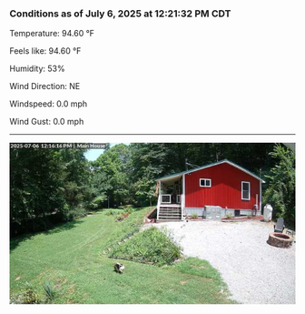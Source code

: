 ### Conditions as of July 6, 2025 at 12:21:32 PM CDT 

Temperature: 94.60 &deg;F

Feels like: 94.60 &deg;F

Humidity: 53%

Wind Direction: NE

Windspeed: 0.0 mph

Wind Gust: 0.0 mph

---

<img src="./images/latest.jpeg"/>

